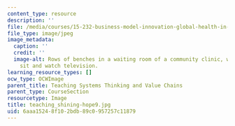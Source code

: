 ```yaml
---
content_type: resource
description: ''
file: /media/courses/15-232-business-model-innovation-global-health-in-frontier-markets-fall-2013/6aaa15248f102bdb89c0957257c11879_teaching_shining-hope9.jpg
file_type: image/jpeg
image_metadata:
  caption: ''
  credit: ''
  image-alt: Rows of benches in a waiting room of a community clinic, women and children
    sit and watch television.
learning_resource_types: []
ocw_type: OCWImage
parent_title: Teaching Systems Thinking and Value Chains
parent_type: CourseSection
resourcetype: Image
title: teaching_shining-hope9.jpg
uid: 6aaa1524-8f10-2bdb-89c0-957257c11879
---
```

